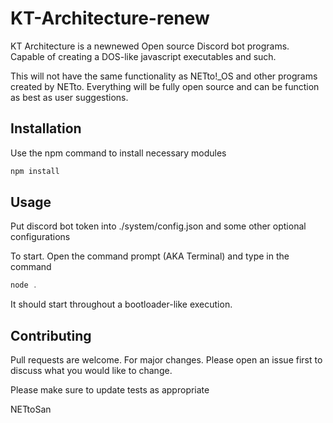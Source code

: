 # KT-Architecture-renew

KT Architecture is a newnewed Open source Discord bot programs. Capable of creating a DOS-like javascript executables and such.

This will not have the same functionality as NETto!_OS and other programs created by NETto. Everything will be fully open source and can be function as best as user suggestions.

## Installation
Use the npm command to install necessary modules
```bash
npm install
```

## Usage
Put discord bot token into ./system/config.json and some other optional configurations

To start. Open the command prompt (AKA Terminal) and type in the command
```js
node .
```
It should start throughout a bootloader-like execution.

## Contributing
Pull requests are welcome. For major changes. Please open an issue first to discuss what you would like to change.

Please make sure to update tests as appropriate

NETtoSan
